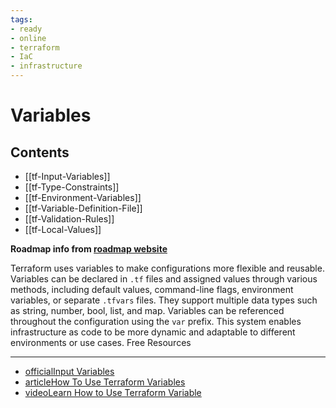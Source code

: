 ```yaml
---
tags:
- ready
- online
- terraform
- IaC
- infrastructure
---
```


# Variables

## Contents

- [[tf-Input-Variables]]
- [[tf-Type-Constraints]]
- [[tf-Environment-Variables]]
- [[tf-Variable-Definition-File]]
- [[tf-Validation-Rules]]
- [[tf-Local-Values]]

__Roadmap info from [roadmap website](https://roadmap.sh/terraform/variables@7GK4fQf1FRKrZgZkxNahj)__

Terraform uses variables to make configurations more flexible and reusable. Variables can be declared in `.tf` files and assigned values through various methods, including default values, command-line flags, environment variables, or separate `.tfvars` files. They support multiple data types such as string, number, bool, list, and map. Variables can be referenced throughout the configuration using the `var` prefix. This system enables infrastructure as code to be more dynamic and adaptable to different environments or use cases.
Free Resources

---

- [officialInput Variables](https://developer.hashicorp.com/terraform/language/values/variables)
- [articleHow To Use Terraform Variables](https://spacelift.io/blog/how-to-use-terraform-variables)
- [videoLearn How to Use Terraform Variable](https://www.youtube.com/watch?v=oArutYYvQ_Y)
